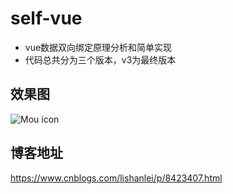 # self-vue
- vue数据双向绑定原理分析和简单实现
- 代码总共分为三个版本，v3为最终版本

## 效果图
![Mou icon](./selfvue.gif)
## 博客地址
https://www.cnblogs.com/lishanlei/p/8423407.html


